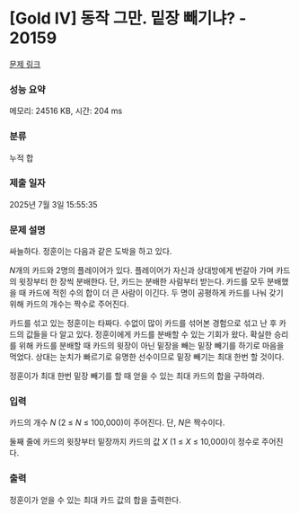 # [Gold IV] 동작 그만. 밑장 빼기냐? - 20159 

[문제 링크](https://www.acmicpc.net/problem/20159) 

### 성능 요약

메모리: 24516 KB, 시간: 204 ms

### 분류

누적 합

### 제출 일자

2025년 7월 3일 15:55:35

### 문제 설명

<p>싸늘하다. 정훈이는 다음과 같은 도박을 하고 있다.</p>

<p><em>N</em>개의 카드와 2명의 플레이어가 있다. 플레이어가 자신과 상대방에게 번갈아 가며 카드의 윗장부터 한 장씩 분배한다. 단, 카드는 분배한 사람부터 받는다. 카드를 모두 분배했을 때 카드에 적힌 수의 합이 더 큰 사람이 이긴다. 두 명이 공평하게 카드를 나눠 갖기 위해 카드의 개수는 짝수로 주어진다.</p>

<p>카드를 섞고 있는 정훈이는 타짜다. 수없이 많이 카드를 섞어본 경험으로 섞고 난 후 카드의 값들을 다 알고 있다. 정훈이에게 카드를 분배할 수 있는 기회가 왔다. 확실한 승리를 위해 카드를 분배할 때 카드의 윗장이 아닌 밑장을 빼는 밑장 빼기를 하기로 마음을 먹었다. 상대는 눈치가 빠르기로 유명한 선수이므로 밑장 빼기는 최대 한번 할 것이다.</p>

<p>정훈이가 최대 한번 밑장 빼기를 할 때 얻을 수 있는 최대 카드의 합을 구하여라.</p>

### 입력 

 <p>카드의 개수 <em>N</em> (2 ≤ <em>N</em> ≤ 100,000)이 주어진다. 단, <em>N</em>은 짝수이다.</p>

<p>둘째 줄에 카드의 윗장부터 밑장까지 카드의 값 <em>X</em> (1 ≤ <em>X</em> ≤ 10,000)이 정수로 주어진다.</p>

### 출력 

 <p>정훈이가 얻을 수 있는 최대 카드 값의 합을 출력한다.</p>

